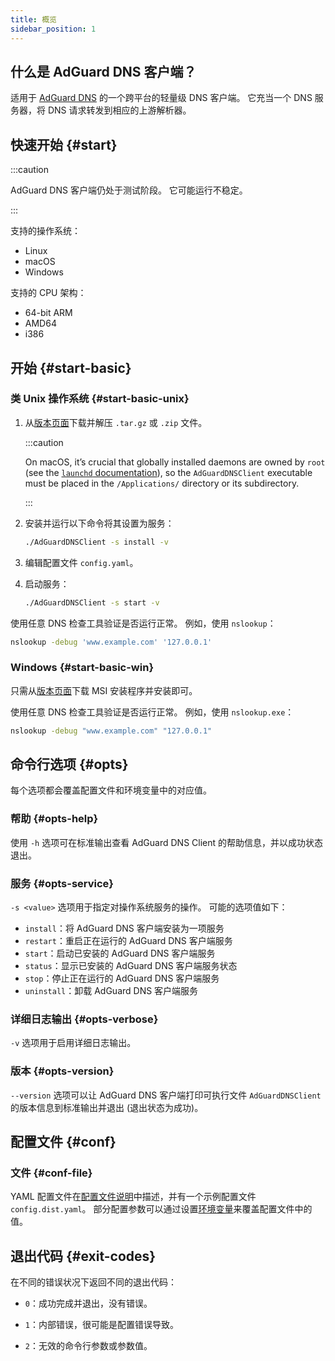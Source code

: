 ```yaml
---
title: 概览
sidebar_position: 1
---
```


<!-- markdownlint-configure-file {"ul-indent":{"indent":4,"start_indent":2,"start_indented":true}} -->

## 什么是 AdGuard DNS 客户端？

适用于 [AdGuard DNS][agdns] 的一个跨平台的轻量级 DNS 客户端。 它充当一个 DNS 服务器，将 DNS 请求转发到相应的上游解析器。

[agdns]: https://adguard-dns.io

## 快速开始 {#start}

:::caution

AdGuard DNS 客户端仍处于测试阶段。 它可能运行不稳定。

:::

支持的操作系统：

- Linux
- macOS
- Windows

支持的 CPU 架构：

- 64-bit ARM
- AMD64
- i386

## 开始 {#start-basic}

### 类 Unix 操作系统 {#start-basic-unix}

1. 从[版本页面][releases]下载并解压 `.tar.gz` 或 `.zip` 文件。

   :::caution

   On macOS, it’s crucial that globally installed daemons are owned by `root` (see the [`launchd` documentation][launchd-requirements]), so the `AdGuardDNSClient` executable must be placed in the `/Applications/` directory or its subdirectory.

   :::

2. 安装并运行以下命令将其设置为服务：

   ```sh
   ./AdGuardDNSClient -s install -v
   ```

3. 编辑配置文件 `config.yaml`。

4. 启动服务：

   ```sh
   ./AdGuardDNSClient -s start -v
   ```

使用任意 DNS 检查工具验证是否运行正常。 例如，使用 `nslookup`：

```sh
nslookup -debug 'www.example.com' '127.0.0.1'
```

[launchd-requirements]: https://developer.apple.com/library/archive/documentation/MacOSX/Conceptual/BPSystemStartup/Chapters/CreatingLaunchdJobs.html
[releases]: https://github.com/AdguardTeam/AdGuardDNSClient/releases

### Windows {#start-basic-win}

只需从[版本页面][releases]下载 MSI 安装程序并安装即可。

使用任意 DNS 检查工具验证是否运行正常。 例如，使用 `nslookup.exe`：

```sh
nslookup -debug "www.example.com" "127.0.0.1"
```

## 命令行选项 {#opts}

每个选项都会覆盖配置文件和环境变量中的对应值。

### 帮助 {#opts-help}

使用 `-h` 选项可在标准输出查看 AdGuard DNS Client 的帮助信息，并以成功状态退出。

### 服务 {#opts-service}

`-s <value>` 选项用于指定对操作系统服务的操作。 可能的选项值如下：

- `install`：将 AdGuard DNS 客户端安装为一项服务
- `restart`：重启正在运行的 AdGuard DNS 客户端服务
- `start`：启动已安装的 AdGuard DNS 客户端服务
- `status`：显示已安装的 AdGuard DNS 客户端服务状态
- `stop`：停止正在运行的 AdGuard DNS 客户端服务
- `uninstall`：卸载 AdGuard DNS 客户端服务

### 详细日志输出 {#opts-verbose}

`-v` 选项用于启用详细日志输出。

### 版本 {#opts-version}

`--version` 选项可以让 AdGuard DNS 客户端打印可执行文件 `AdGuardDNSClient` 的版本信息到标准输出并退出 (退出状态为成功)。

## 配置文件 {#conf}

### 文件 {#conf-file}

YAML 配置文件在[配置文件说明][conf]中描述，并有一个示例配置文件 `config.dist.yaml`。  部分配置参数可以通过设置[环境变量][env]来覆盖配置文件中的值。

[conf]: configuration.md
[env]: environment.md

## 退出代码 {#exit-codes}

在不同的错误状况下返回不同的退出代码：

- `0`：成功完成并退出，没有错误。

- `1`：内部错误，很可能是配置错误导致。

- `2`：无效的命令行参数或参数值。
